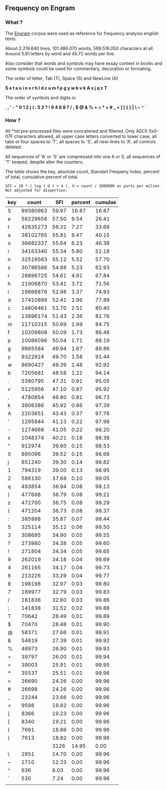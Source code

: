 ## Frequency on Engram

### What ?

The [Engram](https://engram.dev/) corpus were used as reference for frequency analysis english texts. 

About 2.219.640 lines, 101.486.070 words, 589.516.050 characters at all. 
Around 5.81 letters by word and 45.72 words per line.

Also consider that words and symbols may have essay context in books and some symbols could be used for commentary, decoration or formating.

The order of letter, Tab (T), Space (S) and NewLine (A)

**S e t a o i n s r h l d c u m f p g y w b v k A x j q z T**

The order of symbols and digits is:

**. , ' - " 0 1 2 ) ( : 5 3 ? ! 9 4 6 8 7 / ; $ @ & % + = * > # _ < ] [ { } | \ ~ ^ `**

### How ?

All *.txt pre-processed files were concatened and filtered. Only ASCII 0x0-07F characters allowed, all upper case letters converted to lower case, all tabs or four spaces to 'T', all spaces to 'S', all new-lines to 'A', all controls deleted. 

All sequences of 'A' or 'S' are compressed into one A or S, all sequences of 'T' keeped, despite alter the counters.

The table shows the key, absolute count, Standart Frequeny Index, percent of total, cumulative percent of total. 

    SFI = 10 * ( log ( U ) + 4 ), U = count / 1000000 as parts per milion. Not adjusted for dispertion.

| key | count | SFI | percent | cumulae |
| --- | --- | --- | --- | --- |
| S | 99380963 | 59.97 | 16.87 | 16.87 |
| e | 56229658 | 57.50 | 9.54 | 26.41 |
| t | 42835273 | 56.32 | 7.27 | 33.68 |
| a | 38102765 | 55.81 | 6.47 | 40.15 |
| o | 36682337 | 55.64 | 6.23 | 46.38 |
| i | 34163340 | 55.34 | 5.80 | 52.18 |
| n | 32518563 | 55.12 | 5.52 | 57.70 |
| s | 30786586 | 54.88 | 5.23 | 62.93 |
| r | 28896725 | 54.61 | 4.91 | 67.84 |
| h | 21906870 | 53.41 | 3.72 | 71.56 |
| l | 19866876 | 52.98 | 3.37 | 74.93 |
| d | 17410899 | 52.41 | 2.96 | 77.89 |
| c | 14806461 | 51.70 | 2.51 | 80.40 |
| u | 13896174 | 51.43 | 2.36 | 82.76 |
| m | 11710315 | 50.69 | 1.99 | 84.75 |
| f | 10209808 | 50.09 | 1.73 | 86.48 |
| p | 10086096 | 50.04 | 1.71 | 88.19 |
| g | 9865584 | 49.94 | 1.67 | 89.86 |
| y | 9322924 | 49.70 | 1.58 | 91.44 |
| w | 8690427 | 49.39 | 1.48 | 92.92 |
| b | 7205681 | 48.58 | 1.22 | 94.14 |
| . | 5380795 | 47.31 | 0.91 | 95.05 |
| v | 5125956 | 47.10 | 0.87 | 95.92 |
| , | 4780854 | 46.80 | 0.81 | 96.73 |
| k | 3906386 | 45.92 | 0.66 | 97.39 |
| A | 2203651 | 43.43 | 0.37 | 97.76 |
| ' | 1295944 | 41.13 | 0.22 | 97.98 |
| - | 1274668 | 41.05 | 0.22 | 98.20 |
| x | 1048374 | 40.21 | 0.18 | 98.38 |
| " | 912974 | 39.60 | 0.15 | 98.53 |
| 0 | 895096 | 39.52 | 0.15 | 98.68 |
| j | 851240 | 39.30 | 0.14 | 98.82 |
| 1 | 794319 | 39.00 | 0.13 | 98.95 |
| 2 | 586130 | 37.68 | 0.10 | 99.05 |
| q | 493854 | 36.94 | 0.08 | 99.13 |
| ) | 477688 | 36.79 | 0.08 | 99.21 |
| z | 472700 | 36.75 | 0.08 | 99.29 |
| ( | 471204 | 36.73 | 0.08 | 99.37 |
| : | 385998 | 35.87 | 0.07 | 99.44 |
| 5 | 325114 | 35.12 | 0.06 | 99.50 |
| 3 | 308695 | 34.90 | 0.05 | 99.55 |
| ? | 273980 | 34.38 | 0.05 | 99.60 |
| ! | 271804 | 34.34 | 0.05 | 99.65 |
| 9 | 262019 | 34.18 | 0.04 | 99.69 |
| 4 | 261165 | 34.17 | 0.04 | 99.73 |
| 6 | 213226 | 33.29 | 0.04 | 99.77 |
| 8 | 198198 | 32.97 | 0.03 | 99.80 |
| 7 | 189977 | 32.79 | 0.03 | 99.83 |
| / | 181836 | 32.60 | 0.03 | 99.86 |
| ; | 141838 | 31.52 | 0.02 | 99.88 |
| T | 70642 | 28.49 | 0.01 | 99.89 |
| $ | 70470 | 28.48 | 0.01 | 99.90 |
| @ | 58371 | 27.66 | 0.01 | 99.91 |
| & | 54819 | 27.39 | 0.01 | 99.92 |
| % | 48973 | 26.90 | 0.01 | 99.93 |
| + | 39797 | 26.00 | 0.01 | 99.94 |
| = | 39003 | 25.91 | 0.01 | 99.95 |
| * | 35537 | 25.51 | 0.01 | 99.96 |
| > | 26690 | 24.26 | 0.00 | 99.96 |
| # | 26698 | 24.26 | 0.00 | 99.96 |
| _ | 23244 | 23.66 | 0.00 | 99.96 |
| < | 9598 | 19.82 | 0.00 | 99.96 |
| ] | 8366 | 19.23 | 0.00 | 99.96 |
| [ | 8340 | 19.21 | 0.00 | 99.96 |
| { | 7691 | 18.86 | 0.00 | 99.96 |
| } | 7613 | 18.82 | 0.00 | 99.96 |
| | | 3126 | 14.95 | 0.00 | 99.96 |
| \ | 2951 | 14.70 | 0.00 | 99.96 |
| ~ | 1710 | 12.33 | 0.00 | 99.96 |
| ^ | 636 | 8.03 | 0.00 | 99.96 |
| ` | 530 | 7.24 | 0.00 | 99.96 |
| | | | |
